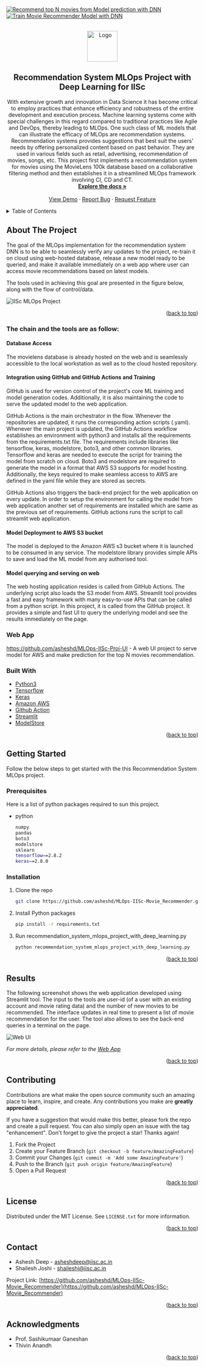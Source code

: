 [![Recommend top N movies from Model prediction with DNN](https://github.com/asheshd/MLOps-IISc-Proj-UI/actions/workflows/predict_movies.yaml/badge.svg?branch=main)](https://github.com/asheshd/MLOps-IISc-Proj-UI/actions/workflows/predict_movies.yaml) [![Train Movie Recommender Model with DNN](https://github.com/asheshd/MLOps-IISc-Movie_Recommender/actions/workflows/model_train.yaml/badge.svg?branch=main)](https://github.com/asheshd/MLOps-IISc-Movie_Recommender/actions/workflows/model_train.yaml)

<!-- PROJECT LOGO -->
<br />
<div align="center">
  <a href="https://github.com/asheshd/MLOps-IISc-Movie_Recommender">
    <img src="https://user-images.githubusercontent.com/42042450/177300200-09b72246-f4b3-492b-a79d-38b245726d10.png" alt="Logo" width="80" height="80">
  </a>

<h2 align="center"> Recommendation System MLOps Project with Deep Learning for IISc</h2>

  <p align="center">
  With extensive growth and innovation in Data Science it has become critical to employ practices that enhance efficiency and robustness of the entire development and execution process. Machine learning systems come with special challenges in this regard compared to traditional practices like Agile and DevOps, thereby leading to MLOps. One such class of ML models that can illustrate the efficacy of MLOps are recommendation systems. Recommendation systems provides suggestions that best suit the users' needs by offering personalized content based on past behavior. They are used in various fields such as retail, advertising, recommendation of movies, songs, etc. This project first implements a recommendation system for movies using the MovieLens 100k database based on a collaborative filtering method and then establishes it in a streamlined MLOps framework involving CI, CD and CT.
    <br />
    <a href="https://github.com/asheshd/MLOps-IISc-Movie_Recommender"><strong>Explore the docs »</strong></a>
    <br />
    <br />
    <a href="https://asheshd-mlops-iisc-proj-ui-predict-movies-j2nd76.streamlitapp.com/">View Demo</a>
    ·
    <a href="https://github.com/asheshd/MLOps-IISc-Movie_Recommender">Report Bug</a>
    ·
    <a href="https://github.com/asheshd/MLOps-IISc-Movie_Recommender">Request Feature</a>
  </p>
</div>



<!-- TABLE OF CONTENTS -->
<details>
  <summary>Table of Contents</summary>
  <ol>
    <li>
      <a href="#about-the-project">About The Project</a>
      <ul>
        <li><a href="#built-with">Built With</a></li>
      </ul>
    </li>
    <li>
      <a href="#getting-started">Getting Started</a>
      <ul>
        <li><a href="#prerequisites">Prerequisites</a></li>
        <li><a href="#installation">Installation</a></li>
      </ul>
    </li>
    <li><a href="#results">Results</a></li>
    <li><a href="#contributing">Contributing</a></li>
    <li><a href="#license">License</a></li>
    <li><a href="#contact">Contact</a></li>
    <li><a href="#acknowledgments">Acknowledgments</a></li>
  </ol>
</details>


<!-- ABOUT THE PROJECT -->
## About The Project
  The goal of the MLOps implementation for the recommendation system DNN is to be able to seamlessly verify any updates to the project, re-train it on cloud using web-hosted database, release a new model ready to be queried, and make it available immediately on a web app where user can access movie recommendations based on latest models.
  
The tools used in achieving this goal are presented in the figure below, along with the flow of control/data.


![IISc MLOps Project](https://user-images.githubusercontent.com/42042450/177289974-1e8c5308-74ca-432e-985d-670a19d0dd31.png)

<p align="right">(<a href="#top">back to top</a>)</p>

### The chain and the tools are as follow:
#### Database Access

The movielens database is already hosted on the web and is seamlessly accessible to the local workstation as well as to the cloud hosted repository.
    
#### Integration using GitHub and GitHub Actions and Training

GitHub is used for version control of the project's core ML training and model generation codes. Additionally, it is also maintaining the code to serve the updated model to the web application.
    
GitHub Actions is the main orchestrator in the flow. Whenever the repositories are updated, it runs the corresponding action scripts (.yaml). Whenever the main project is updated, the GitHub Actions workflow establishes an environment with python3 and installs all the requirements from the requirements.txt file. The requirements include libraries like tensorflow, keras, modelstore, boto3, and other common libraries. Tensorflow and keras are needed to execute the script for training the model from scratch on cloud. Boto3 and modelstore are required to generate the model in a format that AWS S3 supports for model hosting. Additionally, the keys required to make seamless access to AWS are defined in the yaml file while they are stored as secrets.
    
GitHub Actions also triggers the back-end project for the web application on every update. In order to setup the environment for calling the model from web application another set of requirements are installed which are same as the previous set of requirements. GitHub actions runs the script to call streamlit web application.
    
#### Model Deployment to AWS S3 bucket
The model is deployed to the Amazon AWS s3 bucket where it is launched to be consumed in any service. The modelstore library provides simple APIs to save and load the ML model from any authorised tool.
    
#### Model querying and serving on web
The web hosting application resides is called from GitHub Actions. The underlying script also loads the S3 model from AWS. Streamlit tool provides a fast and easy framework with many easy-to-use APIs that can be called from a python script. In this project, it is called from the GitHub project. It provides a simple and fast UI to query the underlying model and see the results immediately on the page.

### Web App

https://github.com/asheshd/MLOps-IISc-Proj-UI - A web UI project to serve model for AWS and make prediction for the top N movies recommendation.


### Built With

* [Python3](https://www.python.org/downloads/)
* [Tensorflow](https://www.tensorflow.org/install)
* [Keras](https://keras.io/)
* [Amazon AWS](https://aws.amazon.com/)
* [Github Action](https://github.com/features/actions)
* [Streamlit](https://streamlit.io/)
* [ModelStore](https://pypi.org/project/modelstore/)

<p align="right">(<a href="#top">back to top</a>)</p>


<!-- GETTING STARTED -->
## Getting Started

Follow the below steps to get started with the this Recommendation System MLOps project.

### Prerequisites

Here is a list of python packages required to sun this project.
* python
  ```sh
  numpy
  pandas
  boto3
  modelstore
  sklearn
  tensorflow==2.8.2
  keras==2.8.0
  ```

### Installation

1. Clone the repo
   ```sh
   git clone https://github.com/asheshd/MLOps-IISc-Movie_Recommender.git
   ```
3. Install Python packages
   ```sh
   pip install -r requirements.txt
   ```
4. Run recommendation_system_mlops_project_with_deep_learning.py
   ```sh
   python recommendation_system_mlops_project_with_deep_learning.py
   ```
   
<p align="right">(<a href="#top">back to top</a>)</p>



<!-- USAGE EXAMPLES -->
## Results

The following screenshot shows the web application developed using Streamlit tool. The input to the tools are user-id (of a user with an existing account and movie rating data) and the number of new movies to be recommended. The interface updates in real time to present a list of movie recommendation for the user. The tool also allows to see the back-end queries in a terminal on the page.


![Web UI](https://user-images.githubusercontent.com/42042450/177300200-09b72246-f4b3-492b-a79d-38b245726d10.png)


_For more details, please refer to the [Web App](https://asheshd-mlops-iisc-proj-ui-predict-movies-j2nd76.streamlitapp.com/)_

<p align="right">(<a href="#top">back to top</a>)</p>


<!-- CONTRIBUTING -->
## Contributing

Contributions are what make the open source community such an amazing place to learn, inspire, and create. Any contributions you make are **greatly appreciated**.

If you have a suggestion that would make this better, please fork the repo and create a pull request. You can also simply open an issue with the tag "enhancement".
Don't forget to give the project a star! Thanks again!

1. Fork the Project
2. Create your Feature Branch (`git checkout -b feature/AmazingFeature`)
3. Commit your Changes (`git commit -m 'Add some AmazingFeature'`)
4. Push to the Branch (`git push origin feature/AmazingFeature`)
5. Open a Pull Request

<p align="right">(<a href="#top">back to top</a>)</p>


<!-- LICENSE -->
## License

Distributed under the MIT License. See `LICENSE.txt` for more information.

<p align="right">(<a href="#top">back to top</a>)</p>



<!-- CONTACT -->
## Contact

* Ashesh Deep - asheshdeep@iisc.ac.in
* Shailesh Joshi - shaileshj@iisc.ac.in

Project Link: [https://github.com/asheshd/MLOps-IISc-Movie_Recommender](https://github.com/asheshd/MLOps-IISc-Movie_Recommender)

<p align="right">(<a href="#top">back to top</a>)</p>



<!-- ACKNOWLEDGMENTS -->
## Acknowledgments

* Prof. Sashikumaar Ganeshan
* Thivin Anandh

<p align="right">(<a href="#top">back to top</a>)</p>
